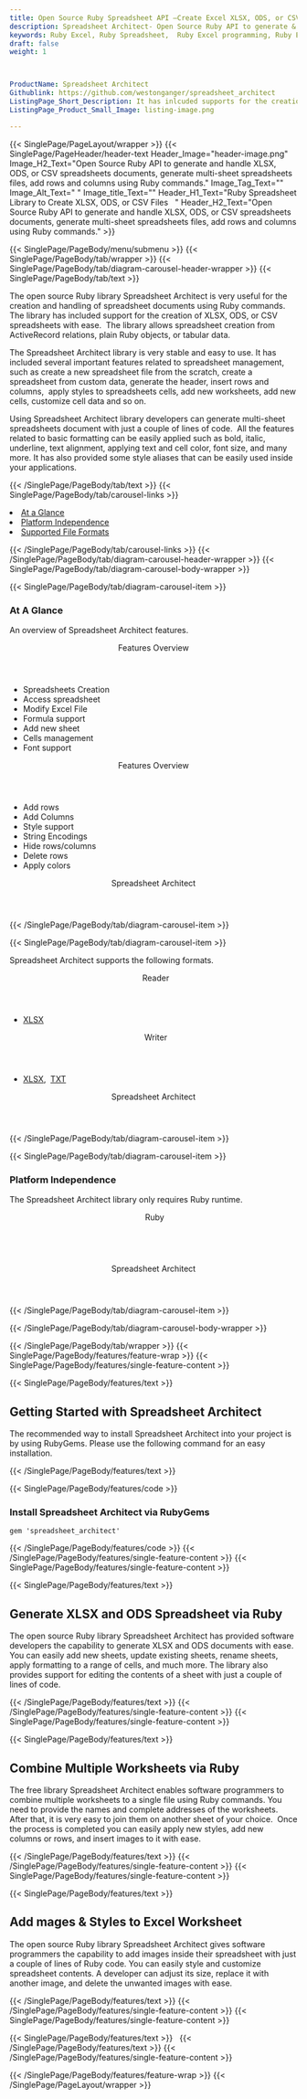 ```yaml
---
title: Open Source Ruby Spreadsheet API –Create Excel XLSX, ODS, or CSV Files
description: Spreadsheet Architect- Open Source Ruby API to generate & handle XLSX, ODS, or CSV spreadsheets documents, generate multi-sheet spreadsheets files & add rows.
keywords: Ruby Excel, Ruby Spreadsheet,  Ruby Excel programming, Ruby Excel APIs, Ruby .xls, Ruby .xlsx, Ruby .xlsx API, Ruby .xls library, Ruby Excel library, create  Excel Spreadsheet, add sheet to workbook, add cells to sheet, modify Excel documents, add chart to Excel files, Open Source Excel Library, Ruby .xlsx file format, Open Source Excel Library
draft: false
weight: 1



ProductName: Spreadsheet Architect
Githublink: https://github.com/westonganger/spreadsheet_architect
ListingPage_Short_Description: It has inlcuded supports for the creation and handling of XLSX, ODS, or CSV spreadsheets using Ruby library.
ListingPage_Product_Small_Image: listing-image.png 

---
```


{{< SinglePage/PageLayout/wrapper >}}
{{< SinglePage/PageHeader/header-text
Header_Image="header-image.png"
Image_H2_Text="Open Source Ruby API to generate and handle XLSX, ODS, or CSV spreadsheets documents, generate multi-sheet spreadsheets files, add rows and columns using Ruby commands."
Image_Tag_Text=""
Image_Alt_Text=" "
Image_title_Text=""
Header_H1_Text="Ruby Spreadsheet Library to Create XLSX, ODS, or CSV Files   "
Header_H2_Text="Open Source Ruby API to generate and handle XLSX, ODS, or CSV spreadsheets documents, generate multi-sheet spreadsheets files, add rows and columns using Ruby commands." >}}

{{< SinglePage/PageBody/menu/submenu >}}
{{< SinglePage/PageBody/tab/wrapper >}}
{{< SinglePage/PageBody/tab/diagram-carousel-header-wrapper >}}
{{< SinglePage/PageBody/tab/text >}}



<p>The open source Ruby library Spreadsheet Architect is very useful for the creation and handling of spreadsheet documents using Ruby commands. The library has included support for the creation of XLSX, ODS, or CSV spreadsheets with ease.  The library allows spreadsheet creation from ActiveRecord relations, plain Ruby objects, or tabular data.</p>
<p>The Spreadsheet Architect library is very stable and easy to use. It has included several important features related to spreadsheet management, such as create a new spreadsheet file from the scratch, create a spreadsheet from custom data, generate the header, insert rows and columns,  apply styles to spreadsheets cells, add new worksheets, add new cells, customize cell data and so on.</p>
<p>Using Spreadsheet Architect library developers can generate multi-sheet spreadsheets document with just a couple of lines of code.  All the features related to basic formatting can be easily applied such as bold, italic, underline, text alignment, applying text and cell color, font size, and many more. It has also provided some style aliases that can be easily used inside your applications.</p>

{{< /SinglePage/PageBody/tab/text >}}
{{< SinglePage/PageBody/tab/carousel-links >}}

<li data-target="#diagramcarousel" data-slide-to="0"><a href="#">At a Glance</a></li>
<li data-target="#diagramcarousel" data-slide-to="2"><a href="#">Platform Independence</a></li>
<li data-target="#diagramcarousel" data-slide-to="1"><a class="activetab" href="#">Supported File Formats</a></li>


{{< /SinglePage/PageBody/tab/carousel-links >}}
{{< /SinglePage/PageBody/tab/diagram-carousel-header-wrapper >}}
{{< SinglePage/PageBody/tab/diagram-carousel-body-wrapper >}}

{{< SinglePage/PageBody/tab/diagram-carousel-item >}}
<h3>At A Glance</h3>
<p>An overview of Spreadsheet Architect features.</p>
<div class="diagram1 d1-poi">
<div class="d1-row">
<div class="d1-col d1-right"><header>Features Overview</header>
<ul>
<li>Spreadsheets Creation</li>
<li>Access spreadsheet</li>
<li>Modify Excel File</li>
<li>Formula support</li>
<li>Add new sheet</li>
<li>Cells management</li>
<li>Font support</li>
</ul>
</div>
<!--/left-->
<div class="d1-col d1-right"><header>Features Overview</header>
<ul>
<li>Add rows</li>
<li>Add Columns</li>
<li>Style support</li>
<li>String Encodings</li>
<li>Hide rows/columns</li>
<li>Delete rows</li>
<li>Apply colors</li>
</ul>
</div>
<!--/right--></div>
<!--/row-->
<div class="d1-logo" style="border: none;"><header>Spreadsheet Architect</header><footer><small></small></footer></div>
<!--/logo--></div>
<!--/diagram1-->
{{< /SinglePage/PageBody/tab/diagram-carousel-item >}}

{{< SinglePage/PageBody/tab/diagram-carousel-item >}}
<p>Spreadsheet Architect supports the following formats.</p>
<div class="diagram1 d2  d1-poi">
<div class="d1-row">
<div class="d1-col d1-left"><header><i class="fa fa-arrows-v "> </i> Reader</header>
<ul>
<li><a href="https://docs.fileformat.com/spreadsheet/xlsx/">XLSX</a></li>
</ul>
</div>
<!--/left-->
<div class="d1-col d1-right"><header><i class="fa  fa-long-arrow-down"> </i> Writer</header>
<ul>
<li><a href="https://docs.fileformat.com/spreadsheet/xlsx/">XLSX</a>,  <a href="https://docs.fileformat.com/word-processing/txt/">TXT</a></li>
</ul>
</div>
<!--/right--></div>
<!--/row-->
<div class="d1-logo" style="border: none;"><header>Spreadsheet Architect</header><footer><small></small></footer></div>
<!--/logo--></div>
<!--/diagram2-->
{{< /SinglePage/PageBody/tab/diagram-carousel-item >}}

{{< SinglePage/PageBody/tab/diagram-carousel-item >}}
<h3>Platform Independence</h3>
<p>The Spreadsheet Architect library only requires Ruby runtime.</p>
<div class="diagram1 d1-poi">
<div class="d1-row">
<div class="d1-col d1-left"><header><i class="fa fa-cubes"> </i>Ruby</header></div>
<!--/left-->
<div class="d1-col d1-right"> </div>
<!--/right--></div>
<!--/row-->
<div class="d1-logo" style="border: none;"><header>Spreadsheet Architect</header><footer><small></small></footer></div>
<!--/logo--></div>
<!--/diagram2 -->
{{< /SinglePage/PageBody/tab/diagram-carousel-item >}}

{{< /SinglePage/PageBody/tab/diagram-carousel-body-wrapper >}}

{{< /SinglePage/PageBody/tab/wrapper >}}
{{< SinglePage/PageBody/features/feature-wrap >}}
{{< SinglePage/PageBody/features/single-feature-content >}}

{{< SinglePage/PageBody/features/text >}}
<h2 class="h2title">Getting Started with Spreadsheet Architect</h2>
<p>The recommended way to install Spreadsheet Architect into your project is by using RubyGems. Please use the following command for an easy installation.</p>
{{< /SinglePage/PageBody/features/text >}}

{{< SinglePage/PageBody/features/code >}}
<h3>Install Spreadsheet Architect via RubyGems</h3>
<pre><code class="html">gem 'spreadsheet_architect' </code></pre>


{{< /SinglePage/PageBody/features/code >}}
{{< /SinglePage/PageBody/features/single-feature-content >}}
{{< SinglePage/PageBody/features/single-feature-content >}}

{{< SinglePage/PageBody/features/text >}}
<h2 class="h2title">Generate XLSX and ODS Spreadsheet via Ruby</h2>
<p>The open source Ruby library Spreadsheet Architect has provided software developers the capability to generate XLSX and ODS documents with ease. You can easily add new sheets, update existing sheets, rename sheets, apply formatting to a range of cells, and much more. The library also provides support for editing the contents of a sheet with just a couple of lines of code.</p>

{{< /SinglePage/PageBody/features/text >}}
{{< /SinglePage/PageBody/features/single-feature-content >}}
{{< SinglePage/PageBody/features/single-feature-content >}}

{{< SinglePage/PageBody/features/text >}}
<h2 class="h2title">Combine Multiple Worksheets via Ruby</h2>
<p>The free library Spreadsheet Architect enables software programmers to combine multiple worksheets to a single file using Ruby commands. You need to provide the names and complete addresses of the worksheets. After that, it is very easy to join them on another sheet of your choice.  Once the process is completed you can easily apply new styles, add new columns or rows, and insert images to it with ease.</p>

{{< /SinglePage/PageBody/features/text >}}
{{< /SinglePage/PageBody/features/single-feature-content >}}
{{< SinglePage/PageBody/features/single-feature-content >}}

{{< SinglePage/PageBody/features/text >}}
<h2 class="h2title">Add mages & Styles to Excel Worksheet</h2>
<p>The open source Ruby library Spreadsheet Architect gives software programmers the capability to add images inside their spreadsheet with just a couple of lines of Ruby code. You can easily style and customize spreadsheet contents. A developer can adjust its size, replace it with another image, and delete the unwanted images with ease.</p>

{{< /SinglePage/PageBody/features/text >}}
{{< /SinglePage/PageBody/features/single-feature-content >}}
{{< SinglePage/PageBody/features/single-feature-content >}}

{{< SinglePage/PageBody/features/text >}}
 
{{< /SinglePage/PageBody/features/text >}}
{{< /SinglePage/PageBody/features/single-feature-content >}}

{{< /SinglePage/PageBody/features/feature-wrap >}}
{{< /SinglePage/PageLayout/wrapper >}}